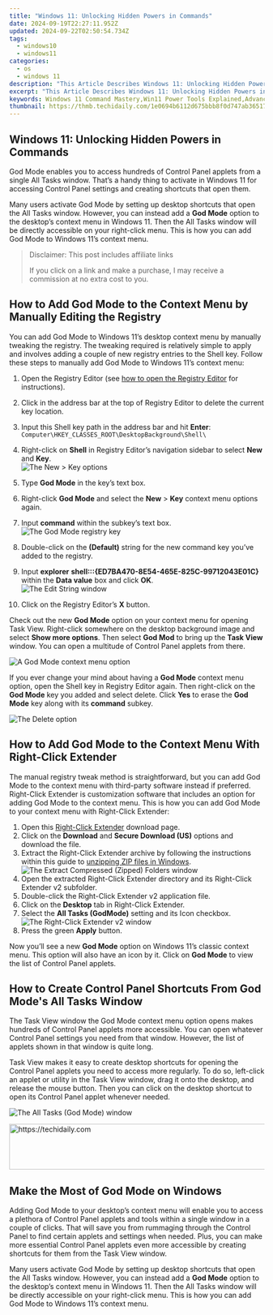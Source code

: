 ```yaml
---
title: "Windows 11: Unlocking Hidden Powers in Commands"
date: 2024-09-19T22:27:11.952Z
updated: 2024-09-22T02:50:54.734Z
tags:
  - windows10
  - windows11
categories:
  - os
  - windows 11
description: "This Article Describes Windows 11: Unlocking Hidden Powers in Commands"
excerpt: "This Article Describes Windows 11: Unlocking Hidden Powers in Commands"
keywords: Windows 11 Command Mastery,Win11 Power Tools Explained,Advanced Win11 Usage,Enhancing Win11 Performance,Secure Win11 Commands,Win11 Control Tips,Optimizing Win11 Efficiency
thumbnail: https://thmb.techidaily.com/1e0694b6112d675bbb8f0d747ab36517f01502f4062f523abbe17fcfc5ae5fc7.jpg
---
```


## Windows 11: Unlocking Hidden Powers in Commands

 God Mode enables you to access hundreds of Control Panel applets from a single All Tasks window. That’s a handy thing to activate in Windows 11 for accessing Control Panel settings and creating shortcuts that open them.

 Many users activate God Mode by setting up desktop shortcuts that open the All Tasks window. However, you can instead add a **God Mode** option to the desktop’s context menu in Windows 11\. Then the All Tasks window will be directly accessible on your right-click menu. This is how you can add God Mode to Windows 11’s context menu.

>  Disclaimer: This post includes affiliate links
>
>  If you click on a link and make a purchase, I may receive a commission at no extra cost to you.
>

## How to Add God Mode to the Context Menu by Manually Editing the Registry

 You can add God Mode to Windows 11’s desktop context menu by manually tweaking the registry. The tweaking required is relatively simple to apply and involves adding a couple of new registry entries to the Shell key. Follow these steps to manually add God Mode to Windows 11’s context menu:

1. Open the Registry Editor (see [how to open the Registry Editor](https://www.makeuseof.com/windows-11-open-registry-editor/) for instructions).
2. Click in the address bar at the top of Registry Editor to delete the current key location.
3. Input this Shell key path in the address bar and hit **Enter**:  
`Computer\HKEY_CLASSES_ROOT\DesktopBackground\Shell\`
4. Right-click on **Shell** in Registry Editor’s navigation sidebar to select **New** and **Key**.  
![The New > Key options](https://static1.makeuseofimages.com/wordpress/wp-content/uploads/2023/05/new-key-options.jpg)
5. Type **God Mode** in the key’s text box.

1. Right-click **God Mode** and select the **New** \> **Key** context menu options again.
2. Input **command** within the subkey’s text box.  
![The God Mode registry key](https://static1.makeuseofimages.com/wordpress/wp-content/uploads/2023/05/god-mode-key.jpg)
3. Double-click on the **(Default)** string for the new command key you’ve added to the registry.
4. Input **explorer** **shell:::{ED7BA470-8E54-465E-825C-99712043E01C}** within the **Data value** box and click **OK**.  
![The Edit String window](https://static1.makeuseofimages.com/wordpress/wp-content/uploads/2023/05/edit-string-window.jpg)
5. Click on the Registry Editor’s **X** button.

 Check out the new **God Mode** option on your context menu for opening Task View. Right-click somewhere on the desktop background image and select **Show more options**. Then select **God Mod** to bring up the **Task View** window. You can open a multitude of Control Panel applets from there.

![A God Mode context menu option](https://static1.makeuseofimages.com/wordpress/wp-content/uploads/2023/05/god-mode-option.jpg)

 If you ever change your mind about having a **God Mode** context menu option, open the Shell key in Registry Editor again. Then right-click on the **God Mode** key you added and select delete. Click **Yes** to erase the **God Mode** key along with its **command** subkey.

![The Delete option](https://static1.makeuseofimages.com/wordpress/wp-content/uploads/2023/05/the-delete-option.jpg)

## How to Add God Mode to the Context Menu With Right-Click Extender

 The manual registry tweak method is straightforward, but you can add God Mode to the context menu with third-party software instead if preferred. Right-Click Extender is customization software that includes an option for adding God Mode to the context menu. This is how you can add God Mode to your context menu with Right-Click Extender:

1. Open this [Right-Click Extender](https://www.softpedia.com/get/Tweak/System-Tweak/Right-Click-Extender.shtml) download page.
2. Click on the **Download** and **Secure Download (US)** options and download the file.
3. Extract the Right-Click Extender archive by following the instructions within this guide to [unzipping ZIP files in Windows](https://www.makeuseof.com/unzip-files-windows-10/).  
![The Extract Compressed (Zipped) Folders window](https://static1.makeuseofimages.com/wordpress/wp-content/uploads/2023/05/extract-compressed-zip-folder.jpg)
4. Open the extracted Right-Click Extender directory and its Right-Click Extender v2 subfolder.
5. Double-click the Right-Click Extender v2 application file.
6. Click on the **Desktop** tab in Right-Click Extender.
7. Select the **All Tasks (GodMode)** setting and its Icon checkbox.  
![The Right-Click Extender v2 window](https://static1.makeuseofimages.com/wordpress/wp-content/uploads/2023/05/the-all-tasks-setting.jpg)
8. Press the green **Apply** button.

 Now you’ll see a new **God Mode** option on Windows 11’s classic context menu. This option will also have an icon by it. Click on **God Mode** to view the list of Control Panel applets.

## How to Create Control Panel Shortcuts From God Mode's All Tasks Window

 The Task View window the God Mode context menu option opens makes hundreds of Control Panel applets more accessible. You can open whatever Control Panel settings you need from that window. However, the list of applets shown in that window is quite long.

 Task View makes it easy to create desktop shortcuts for opening the Control Panel applets you need to access more regularly. To do so, left-click an applet or utility in the Task View window, drag it onto the desktop, and release the mouse button. Then you can click on the desktop shortcut to open its Control Panel applet whenever needed.

![The All Tasks (God Mode) window](https://static1.makeuseofimages.com/wordpress/wp-content/uploads/2023/05/the-all-tasks-window.jpg)

<!-- affiliate ads begin -->
<a href="https://appsumo.8odi.net/c/5597632/2144284/7443" target="_top" id="2144284">
  <img src="//a.impactradius-go.com/display-ad/7443-2144284" border="0" alt="https://techidaily.com" width="728" height="90"/>
</a>
<img height="0" width="0" src="https://appsumo.8odi.net/i/5597632/2144284/7443" style="position:absolute;visibility:hidden;" border="0" />
<!-- affiliate ads end -->

## Make the Most of God Mode on Windows

 Adding God Mode to your desktop’s context menu will enable you to access a plethora of Control Panel applets and tools within a single window in a couple of clicks. That will save you from rummaging through the Control Panel to find certain applets and settings when needed. Plus, you can make more essential Control Panel applets even more accessible by creating shortcuts for them from the Task View window.

 Many users activate God Mode by setting up desktop shortcuts that open the All Tasks window. However, you can instead add a **God Mode** option to the desktop’s context menu in Windows 11\. Then the All Tasks window will be directly accessible on your right-click menu. This is how you can add God Mode to Windows 11’s context menu.

<ins class="adsbygoogle"
      style="display:block"
      data-ad-client="ca-pub-7571918770474297"
      data-ad-slot="8358498916"
      data-ad-format="auto"
      data-full-width-responsive="true"></ins>
    



